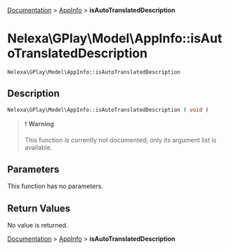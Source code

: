[Documentation](../../README.md) > [AppInfo](README.md) > **isAutoTranslatedDescription**

# Nelexa\GPlay\Model\AppInfo::isAutoTranslatedDescription
`Nelexa\GPlay\Model\AppInfo::isAutoTranslatedDescription`

## Description
```php
Nelexa\GPlay\Model\AppInfo::isAutoTranslatedDescription ( void )
```

> :heavy_exclamation_mark: **Warning**
>
> This function is currently not documented; only its argument list is available. 


## Parameters
This function has no parameters.

## Return Values
No value is returned.

[Documentation](../../README.md) > [AppInfo](README.md) > **isAutoTranslatedDescription**

